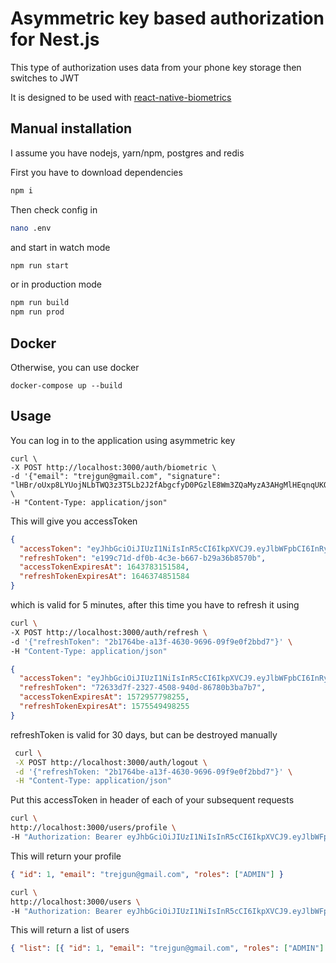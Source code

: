 # Asymmetric key based authorization for Nest.js

This type of authorization uses data from your phone key storage then switches to JWT

It is designed to be used with [react-native-biometrics](https://github.com/SelfLender/react-native-biometrics)

## Manual installation

I assume you have nodejs, yarn/npm, postgres and redis

First you have to download dependencies

```bash
npm i
```

Then check config in

```bash
nano .env
```

and start in watch mode

```bash
npm run start
```

or in production mode

```bash
npm run build
npm run prod
```

## Docker

Otherwise, you can use docker

```shell script
docker-compose up --build
```

## Usage

You can log in to the application using asymmetric key

```shell script
curl \
-X POST http://localhost:3000/auth/biometric \
-d '{"email": "trejgun@gmail.com", "signature": "lHBr/oUxp8LYUojNLbTWQ3z3T5Lb2J2fAbgcfyD0PGzlE8Wm3ZQaMyzA3AHgMlHEqnqUKOaRCXGLi6DJkERL2PKDJh3SIWxZujR0gP28rTX+kUJaKAysLRZVqWESXBsnkszSIVYeQH7Y9y9aocGOgye+8HsIgFRz8d5ttF579YUIqs26vhPKLgYiWKUQ4kqAhUhbNQgsuUaBEm9APYDdtb8872mPWX06k52Ig4IAM3dSKi5HGXutY9Ks88Gp69HV0zBHvjrIqHqxF1gUn0GMqDdZQHw/YwVPJAPNo8fPVEpjrasp2pLO5f5g5a2GG/nvDUJPmbuB0TNrcGS4pLwfAA=="}' \
-H "Content-Type: application/json"
```

This will give you accessToken

```json
{
  "accessToken": "eyJhbGciOiJIUzI1NiIsInR5cCI6IkpXVCJ9.eyJlbWFpbCI6InRyZWpndW5AZ21haWwuY29tIiwiaWF0IjoxNjQzNzgyODUxLCJleHAiOjE2NDM3ODMxNTF9.7s3yqyp1rxP6k9iICwYG-S3c9fMu5eF_Eh4SXUOfSyI",
  "refreshToken": "e199c71d-df0b-4c3e-b667-b29a36b8570b",
  "accessTokenExpiresAt": 1643783151584,
  "refreshTokenExpiresAt": 1646374851584
}
```

which is valid for 5 minutes, after this time you have to refresh it using

```sh
curl \
-X POST http://localhost:3000/auth/refresh \
-d '{"refreshToken": "2b1764be-a13f-4630-9696-09f9e0f2bbd7"}' \
-H "Content-Type: application/json"
```

```json
{
  "accessToken": "eyJhbGciOiJIUzI1NiIsInR5cCI6IkpXVCJ9.eyJlbWFpbCI6InRyZWpndW5AZ21haWwuY29tIiwiaWF0IjoxNjQzNzgyODUxLCJleHAiOjE2NDM3ODMxNTF9.7s3yqyp1rxP6k9iICwYG-S3c9fMu5eF_Eh4SXUOfSyI",
  "refreshToken": "72633d7f-2327-4508-940d-86780b3ba7b7",
  "accessTokenExpiresAt": 1572957798255,
  "refreshTokenExpiresAt": 1575549498255
}
```

refreshToken is valid for 30 days, but can be destroyed manually

```sh
 curl \
 -X POST http://localhost:3000/auth/logout \
 -d '{"refreshToken: "2b1764be-a13f-4630-9696-09f9e0f2bbd7"}' \
 -H "Content-Type: application/json"
```

Put this accessToken in header of each of your subsequent requests

```bash
curl \
http://localhost:3000/users/profile \
-H "Authorization: Bearer eyJhbGciOiJIUzI1NiIsInR5cCI6IkpXVCJ9.eyJlbWFpbCI6InRyZWpndW5AZ21haWwuY29tIiwiaWF0IjoxNjQzNzgyODUxLCJleHAiOjE2NDM3ODMxNTF9.7s3yqyp1rxP6k9iICwYG-S3c9fMu5eF_Eh4SXUOfSyI"

```

This will return your profile

```json
{ "id": 1, "email": "trejgun@gmail.com", "roles": ["ADMIN"] }
```

```bash
curl \
http://localhost:3000/users \
-H "Authorization: Bearer eyJhbGciOiJIUzI1NiIsInR5cCI6IkpXVCJ9.eyJlbWFpbCI6InRyZWpndW5AZ21haWwuY29tIiwiaWF0IjoxNjQzNzgyODUxLCJleHAiOjE2NDM3ODMxNTF9.7s3yqyp1rxP6k9iICwYG-S3c9fMu5eF_Eh4SXUOfSyI"

```

This will return a list of users

```json
{ "list": [{ "id": 1, "email": "trejgun@gmail.com", "roles": ["ADMIN"] }], "count": 1 }
```
